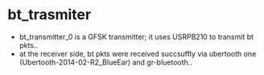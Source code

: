 # bt_trasmiter
- bt_transmitter_0 is a GFSK transmitter; it uses USRPB210 to transmit bt pkts.. 
- at the receiver side, bt pkts were received succsuffly via ubertooth one (Ubertooth-2014-02-R2_BlueEar) and gr-bluetooth..


